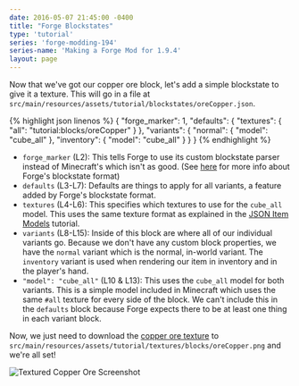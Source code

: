 ```yaml
---
date: 2016-05-07 21:45:00 -0400
title: "Forge Blockstates"
type: 'tutorial'
series: 'forge-modding-194'
series-name: 'Making a Forge Mod for 1.9.4'
layout: page
---
```


Now that we've got our copper ore block, let's add a simple blockstate to give it a texture. This will go in a file at `src/main/resources/assets/tutorial/blockstates/oreCopper.json`.

{% highlight json linenos %}
{
	"forge_marker": 1,
	"defaults": {
		"textures": {
			"all": "tutorial:blocks/oreCopper"
		}
	},
	"variants": {
		"normal": {
			"model": "cube_all"
		},
		"inventory": {
			"model": "cube_all"
		}
	}
}
{% endhighlight %}

- `forge_marker` (L2): This tells Forge to use its custom blockstate parser instead of Minecraft's which isn't as good. (See [here](https://mcforge.readthedocs.io/en/latest/blockstates/forgeBlockstates/) for more info about Forge's blockstate format)
- `defaults` (L3-L7): Defaults are things to apply for all variants, a feature added by Forge's blockstate format.
- `textures` (L4-L6): This specifies which textures to use for the `cube_all` model. This uses the same texture format as explained in the [JSON Item Models](http://localhost:4000/tutorials/forge-modding-19/json-item-models/) tutorial.
- `variants` (L8-L15): Inside of this block are where all of our individual variants go. Because we don't have any custom block properties, we have the `normal` variant which is the normal, in-world variant. The `inventory` variant is used when rendering our item in inventory and in the player's hand.
- `"model": "cube_all"` (L10 & L13): This uses the `cube_all` model for both variants. This is a simple model included in Minecraft which uses the same `#all` texture for every side of the block. We can't include this in the `defaults` block because Forge expects there to be at least one thing in each variant block.

Now, we just need to download the [copper ore texture](https://raw.githubusercontent.com/CyanideX/Unity/master/assets/thermalfoundation/textures/blocks/ore/Ore_Copper.png) to `src/main/resources/assets/tutorial/textures/blocks/oreCopper.png` and we're all set!

![Textured Copper Ore Screenshot](http://i.imgur.com/wJ1iJUg.png)